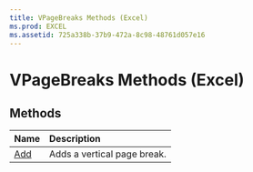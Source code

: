 ```yaml
---
title: VPageBreaks Methods (Excel)
ms.prod: EXCEL
ms.assetid: 725a338b-37b9-472a-8c98-48761d057e16
---
```



# VPageBreaks Methods (Excel)

## Methods



|**Name**|**Description**|
|:-----|:-----|
|[Add](vpagebreaks-add-method-excel.md)|Adds a vertical page break.|


